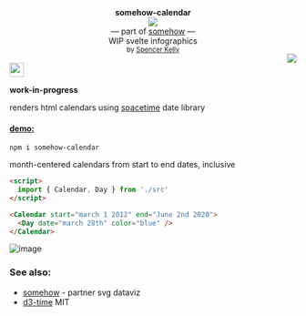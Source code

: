 <div align="center">
  <div><b>somehow-calendar</b></div>
  <img src="https://user-images.githubusercontent.com/399657/68222691-6597f180-ffb9-11e9-8a32-a7f38aa8bded.png"/>
  <div>— part of <a href="https://github.com/spencermountain/somehow">somehow</a> —</div>
  <div>WIP svelte infographics</div>
  <div align="center">
    <sub>
      by
      <a href="https://spencermounta.in/">Spencer Kelly</a> 
    </sub>
  </div>
</div>
<div align="right">
  <a href="https://npmjs.org/package/somehow-calendar">
    <img src="https://img.shields.io/npm/v/somehow-calendar.svg?style=flat-square" />
  </a>
</div>
<img height="25px" src="https://user-images.githubusercontent.com/399657/68221862-17ceb980-ffb8-11e9-87d4-7b30b6488f16.png"/>

**work-in-progress**

renders html calendars using [spacetime](https://github.com/spencermountain/spacetime) date library

<h4><a href="https://spencermounta.in/somehow-calendar/">demo:</a></h4>

`npm i somehow-calendar`

month-centered calendars from start to end dates, inclusive

```html
<script>
  import { Calendar, Day } from './src'
</script>

<Calendar start="march 1 2012" end="June 2nd 2020">
  <Day date="march 28th" color="blue" />
</Calendar>
```

![image](https://user-images.githubusercontent.com/399657/66760690-9b413300-ee70-11e9-8245-94f590bac34e.png)

### See also:

- [somehow](https://github.com/spencermountain/somehow) - partner svg dataviz
- [d3-time](https://github.com/d3/d3-time)
  MIT

